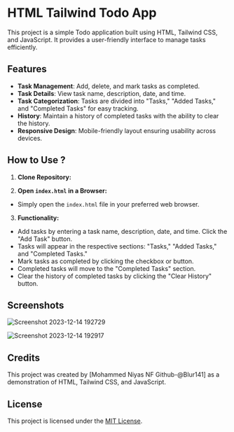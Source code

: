 # HTML Tailwind Todo App

This project is a simple Todo application built using HTML, Tailwind CSS, and JavaScript. It provides a user-friendly interface to manage tasks efficiently.

## Features

- **Task Management**: Add, delete, and mark tasks as completed.
- **Task Details**: View task name, description, date, and time.
- **Task Categorization**: Tasks are divided into "Tasks," "Added Tasks," and "Completed Tasks" for easy tracking.
- **History**: Maintain a history of completed tasks with the ability to clear the history.
- **Responsive Design**: Mobile-friendly layout ensuring usability across devices.

## How to Use ?

1. **Clone Repository:**

2. **Open `index.html` in a Browser:**
- Simply open the `index.html` file in your preferred web browser.

3. **Functionality:**
- Add tasks by entering a task name, description, date, and time. Click the "Add Task" button.
- Tasks will appear in the respective sections: "Tasks," "Added Tasks," and "Completed Tasks."
- Mark tasks as completed by clicking the checkbox or button.
- Completed tasks will move to the "Completed Tasks" section.
- Clear the history of completed tasks by clicking the "Clear History" button.

## Screenshots

![Screenshot 2023-12-14 192729](https://github.com/Blur141/ToDo-using-HTML-Tailwind-CSS-and-JS/assets/153426322/a66c11a1-8216-4442-84e2-ccb9c77bfac7)

![Screenshot 2023-12-14 192917](https://github.com/Blur141/ToDo-using-HTML-Tailwind-CSS-and-JS/assets/153426322/dcc26052-67fa-4ccb-8a24-7f96a05b12d4)

## Credits

This project was created by [Mohammed Niyas NF Github-@Blur141] as a demonstration of HTML, Tailwind CSS, and JavaScript.

## License

This project is licensed under the [MIT License](LICENSE).
